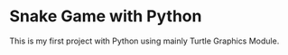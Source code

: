 # Snake Game with Python

This is my first project with Python using mainly Turtle Graphics Module.
